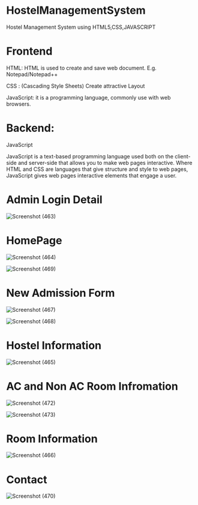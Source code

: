 # HostelManagementSystem
Hostel Management System using HTML5,CSS,JAVASCRIPT

# Frontend
HTML: HTML is used to create and save web document. E.g. Notepad/Notepad++

CSS : (Cascading Style Sheets) Create attractive Layout

JavaScript: it is a programming language, commonly use with web browsers.

# Backend:
JavaScript

JavaScript is a text-based programming language used both on the client-side and server-side that allows you to make web pages interactive. Where HTML and CSS are languages that give structure and style to web pages, JavaScript gives web pages interactive elements that engage a user.

# Admin Login Detail
![Screenshot (463)](https://user-images.githubusercontent.com/62341045/125190446-ca115680-e25a-11eb-9676-1ef78eec8d3a.png)

# HomePage
![Screenshot (464)](https://user-images.githubusercontent.com/62341045/125190456-dac1cc80-e25a-11eb-8b91-470d2df987b4.png)


![Screenshot (469)](https://user-images.githubusercontent.com/62341045/125190477-f75e0480-e25a-11eb-80b7-ecd4e07316c5.png)

# New Admission Form
![Screenshot (467)](https://user-images.githubusercontent.com/62341045/125190663-da760100-e25b-11eb-856b-6621b8c7765a.png)

![Screenshot (468)](https://user-images.githubusercontent.com/62341045/125190667-df3ab500-e25b-11eb-8c9e-28a0d9ccd911.png)

# Hostel Information
![Screenshot (465)](https://user-images.githubusercontent.com/62341045/125190491-0cd32e80-e25b-11eb-9b7f-926637d77d15.png)

# AC and Non AC Room Infromation
![Screenshot (472)](https://user-images.githubusercontent.com/62341045/125190506-2ffdde00-e25b-11eb-9137-bdbad77c455c.png)

![Screenshot (473)](https://user-images.githubusercontent.com/62341045/125190510-33916500-e25b-11eb-99a4-92a8ac8d40e8.png)

# Room Information
![Screenshot (466)](https://user-images.githubusercontent.com/62341045/125190534-4efc7000-e25b-11eb-9fcc-dc38616e0fbc.png)

# Contact
![Screenshot (470)](https://user-images.githubusercontent.com/62341045/125190560-69cee480-e25b-11eb-929d-93b08feb401e.png)

